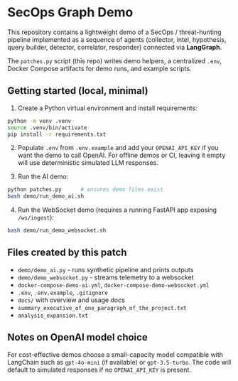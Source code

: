# SecOps Graph Demo

This repository contains a lightweight demo of a SecOps / threat-hunting
pipeline implemented as a sequence of agents (collector, intel, hypothesis,
query builder, detector, correlator, responder) connected via **LangGraph**.

The `patches.py` script (this repo) writes demo helpers, a centralized `.env`,
Docker Compose artifacts for demo runs, and example scripts.

## Getting started (local, minimal)

1. Create a Python virtual environment and install requirements:

```bash
python -m venv .venv
source .venv/bin/activate
pip install -r requirements.txt
```

2. Populate `.env` from `.env.example` and add your `OPENAI_API_KEY` if you
want the demo to call OpenAI. For offline demos or CI, leaving it empty will
use deterministic simulated LLM responses.

3. Run the AI demo:

```bash
python patches.py      # ensures demo files exist
bash demo/run_demo_ai.sh
```

4. Run the WebSocket demo (requires a running FastAPI app exposing
`/ws/ingest`):

```bash
bash demo/run_demo_websocket.sh
```

## Files created by this patch
- `demo/demo_ai.py` - runs synthetic pipeline and prints outputs
- `demo/demo_websocket.py` - streams telemetry to a websocket
- `docker-compose-demo-ai.yml`, `docker-compose-demo-websocket.yml`
- `.env`, `.env.example`, `.gitignore`
- `docs/` with overview and usage docs
- `summary_executive_of_one_paragraph_of_the_project.txt`
- `analysis_expansion.txt`

## Notes on OpenAI model choice
For cost-effective demos choose a small-capacity model compatible with
LangChain such as `gpt-4o-mini` (if available) or `gpt-3.5-turbo`. The code
will default to simulated responses if no `OPENAI_API_KEY` is present.

